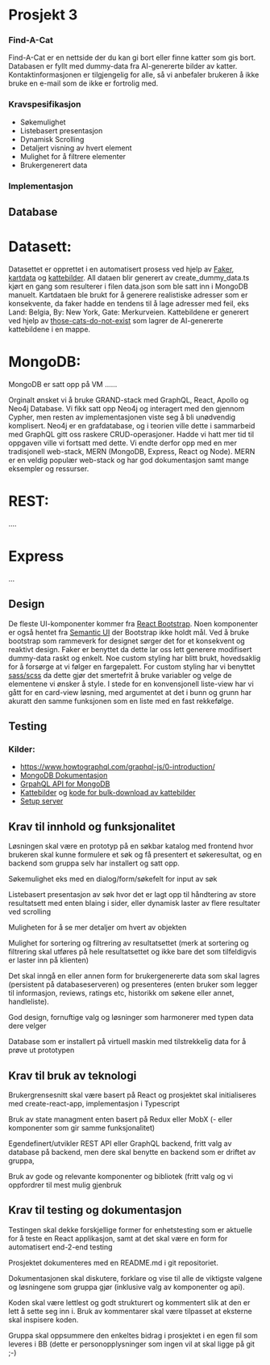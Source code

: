 # Prosjekt 3

### Find-A-Cat
Find-A-Cat er en nettside der du kan gi bort eller finne katter som gis bort. Databasen er fyllt med dummy-data fra AI-genererte bilder av katter.
Kontaktinformasjonen er tilgjengelig for alle, så vi anbefaler brukeren å ikke bruke en e-mail som de ikke er fortrolig med.

### Kravspesifikasjon
* Søkemulighet
* Listebasert presentasjon
* Dynamisk Scrolling
* Detaljert visning av hvert element
* Mulighet for å filtrere elementer
* Brukergenerert data

### Implementasjon

## Database 
# Datasett:
Datasettet er opprettet i en automatisert prosess ved hjelp av [Faker](https://www.npmjs.com/package/faker), [kartdata](https://kartkatalog.geonorge.no/metadata/matrikkelen-adresse/f7df7a18-b30f-4745-bd64-d0863812350c) og [kattebilder](https://thiscatdoesnotexist.com/). All dataen blir generert av create_dummy_data.ts kjørt en gang som resulterer i filen data.json som ble satt inn i MongoDB manuelt. Kartdataen ble brukt for å generere realistiske adresser som er konsekvente, da faker hadde en tendens til å lage adresser med feil, eks Land: Belgia, By: New York, Gate: Merkurveien. Kattebildene er generert ved hjelp av [those-cats-do-not-exist](https://github.com/theaklair/those-cats-do-not-exist) som lagrer de AI-genererte kattebildene i en mappe.

# MongoDB:
MongoDB er satt opp på VM  ......

Orginalt ønsket vi å bruke GRAND-stack med GraphQL, React, Apollo og Neo4j Database. Vi fikk satt opp Neo4j og interagert med den gjennom Cypher, men resten av implementasjonen viste seg å bli unødvendig komplisert. Neo4j er en grafdatabase, og i teorien ville dette i sammarbeid med GraphQL gitt oss raskere CRUD-operasjoner. Hadde vi hatt mer tid til oppgaven ville vi fortsatt med dette. Vi endte derfor opp med en mer tradisjonell web-stack, MERN (MongoDB, Express, React og Node). MERN er en veldig populær web-stack og har god dokumentasjon samt mange eksempler og ressurser.

# REST:
....

# Express
...


## Design
De fleste UI-komponenter kommer fra [React Bootstrap](https://react-bootstrap.github.io/). Noen komponenter er også hentet fra [Semantic UI](https://react.semantic-ui.com/) der Bootstrap ikke holdt mål. Ved å bruke bootstrap som rammeverk for designet sørger det for et konsekvent og reaktivt design. Faker er benyttet da dette lar oss lett generere modifisert dummy-data raskt og enkelt. Noe custom styling har blitt brukt, hovedsaklig for å forsørge at vi følger en fargepalett. For custom styling har vi benyttet [sass/scss](https://sass-lang.com/) da dette gjør det smertefrit å bruke variabler og velge de elementene vi ønsker å style. I stede for en konvensjonell liste-view har vi gått for en card-view løsning, med argumentet at det i bunn og grunn har akuratt den samme funksjonen som en liste med en fast rekkefølge.

## Testing


### Kilder:
* https://www.howtographql.com/graphql-js/0-introduction/
* [MongoDB Dokumentasjon](https://docs.mongodb.com/manual/)
* [GrpahQL API for MongoDB](https://docs.mongodb.com/realm/graphql/)
* [Kattebilder](https://thiscatdoesnotexist.com/) og [kode for bulk-download av kattebilder](https://github.com/theaklair/those-cats-do-not-exist)
* [Setup server](https://dev.to/loujaybee/using-create-react-app-with-express)

## Krav til innhold og funksjonalitet

Løsningen skal være en prototyp på en søkbar katalog med frontend hvor brukeren skal kunne formulere et søk og få presentert et søkeresultat, og en backend som gruppa selv har installert og satt opp.

Søkemulighet eks med en dialog/form/søkefelt for input av søk

Listebasert presentasjon av søk hvor det er lagt opp til håndtering av store resultatsett med enten blaing i sider, eller dynamisk laster av flere resultater ved scrolling

Muligheten for å se mer detaljer om hvert av objekten

Mulighet for sortering og filtrering av resultatsettet (merk at sortering og filtrering skal utføres på hele resultatsettet og ikke bare det som tilfeldigvis er laster inn på klienten)

Det skal inngå en eller annen form for brukergenererte data som skal lagres (persistent på databaseserveren) og  presenteres (enten bruker som legger til informasjon, reviews, ratings etc, historikk om søkene eller annet, handleliste).

God design, fornuftige valg og løsninger som harmonerer med typen data dere velger

Database som er installert på virtuell maskin med tilstrekkelig data for å prøve ut prototypen

## Krav til bruk av teknologi

Brukergrensesnitt skal være basert på React og prosjektet skal initialiseres med create-react-app, implementasjon i Typescript

Bruk av state managment enten basert på Redux eller MobX (- eller komponenter som gir samme funksjonalitet)

Egendefinert/utvikler REST API eller GraphQL backend, fritt valg av database på backend, men dere skal benytte en backend som er driftet av gruppa, 

Bruk av gode og relevante komponenter og bibliotek (fritt valg og vi oppfordrer til mest mulig gjenbruk

## Krav til testing og dokumentasjon

Testingen skal dekke forskjellige former for enhetstesting som er aktuelle for å teste en React applikasjon, samt at det skal være en form for automatisert end-2-end testing

Prosjektet dokumenteres med en README.md i git repositoriet.

Dokumentasjonen skal diskutere, forklare og vise til alle de viktigste valgene og løsningene som gruppa gjør (inklusive valg av komponenter og api).

Koden skal være lettlest og godt strukturert og kommentert slik at den er lett å sette seg inn i. Bruk av kommentarer skal være tilpasset at eksterne skal inspisere koden.

Gruppa skal oppsummere den enkeltes bidrag i prosjektet i en egen fil som leveres i BB (dette er personopplysninger som ingen vil at skal ligge på git ;-)

